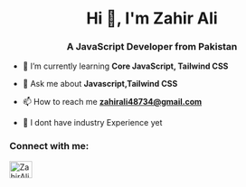 
<p align="center">
  <h1 align="center"> Hi 👋, I'm Zahir Ali </h1>
  <h3 align="center">A JavaScript Developer from Pakistan</H3>
</p>

<!--
**zahir-ali/zahir-ali** is a ✨ _special_ ✨ repository because its `README.md` (this file) appears on your GitHub profile.

Here are some ideas to get you started:
-->
<ul dir="auto">
<li>
<p dir="auto">🌱 I’m currently learning <strong>Core JavaScript, Tailwind CSS</strong></p>
</li>
<li>
<p dir="auto">💬 Ask me about <strong>Javascript,Tailwind CSS</strong></p>
</li>
<li>
<p dir="auto">📫 How to reach me <strong><a href="mailto:zahirali48734@gmail.com">zahirali48734@gmail.com</a></strong></p>
</li>
<li>
<p dir="auto">📄 I dont have industry Experience yet </p>
</li>
</ul>
<!--connect with me-->
<h3 align="left" class="heading-element" dir="auto">Connect with me:</h3>
<p align="left" dir="auto">
  <a href="https://twitter.com/ZahirAli48734" rel="nofollow">
  <img align="center" src="https://raw.githubusercontent.com/rahuldkjain/github-profile-readme-generator/master/src/images/icons/Social/twitter.svg" alt="ZahirAli48734" height="30" width="40" style="max-width: 100%;">
  </a>
</p>


